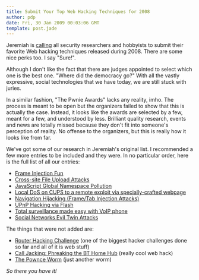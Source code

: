 ```yaml
---
title: Submit Your Top Web Hacking Techniques for 2008
author: pdp
date: Fri, 30 Jan 2009 00:03:06 GMT
template: post.jade
---
```


Jeremiah is [calling](http://jeremiahgrossman.blogspot.com/2009/01/calling-all-researchers-send-in-top-web.html) all security researchers and hobbyists to submit their favorite Web hacking techniques released during 2008. There are some nice perks too. I say "Sure!".

Although I don't like the fact that there are judges appointed to select which one is the best one. "Where did the democracy go?" With all the vastly expressive, social technologies that we have today, we are still stuck with juries.

In a similar fashion, "The Pwnie Awards" lacks any reality, imho. The process is meant to be open but the organizers failed to show that this is actually the case. Instead, it looks like the awards are selected by a few, meant for a few, and understood by less. Brilliant quality research, events and news are totally missed because they don't fit into someone's perception of reality. No offense to the organizers, but this is really how it looks like from far.

We've got some of our research in Jeremiah's original list. I recommended a few more entries to be included and they were. In no particular order, here is the full list of all our entries:

* [Frame Injection Fun](/blog/frame-injection-fun/)
* [Cross-site File Upload Attacks](/blog/cross-site-file-upload-attacks/)
* [JavaScript Global Namespace Pollution](/blog/javascript-global-namespace-pollution/)
* [Local DoS on CUPS to a remote exploit via specially-crafted webpage](/blog/pwning-ubuntu-via-cups/)
* [Navigation Hijacking (Frame/Tab Injection Attacks)](/blog/hijacking-innocent-frames/)
* [UPnP Hacking via Flash](/blog/hacking-the-interwebs/)
* [Total surveillance made easy with VoIP phone](http://www.gnucitizen.org/projects/total-surveillance-made-easy-with-voip-phones/)
* [Social Networks Evil Twin Attacks](/blog/social-networks-evil-twin-attacks/)

The things that were not added are:

* [Router Hacking Challenge](/blog/router-hacking-challenge/) (one of the biggest hacker challenges done so far and all of it is web stuff)
* [Call Jacking: Phreaking the BT Home Hub](/blog/call-jacking/) (really cool web hack)
* [The Pownce Worm](/blog/the-pownce-worm/) (just another worm)

_So there you have it!_
